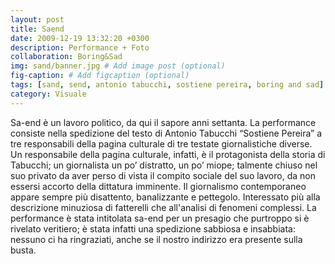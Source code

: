 ```yaml
---
layout: post
title: Saend
date: 2009-12-19 13:32:20 +0300
description: Performance + Foto
collaboration: Boring&Sad
img: sand/banner.jpg # Add image post (optional)
fig-caption: # Add figcaption (optional)
tags: [sand, send, antonio tabucchi, sostiene pereira, boring and sad]
category: Visuale
---
```




Sa-end è  un lavoro politico, da qui il sapore anni settanta. La performance consiste nella spedizione del testo di Antonio Tabucchi “Sostiene Pereira” a tre responsabili della pagina culturale di tre testate giornalistiche diverse. Un responsabile della pagina culturale, infatti, è il protagonista della storia di Tabucchi; un giornalista un po’ distratto, un po’ miope; talmente chiuso nel suo privato da aver perso di vista il compito sociale del suo lavoro, da non essersi accorto della dittatura imminente.
Il giornalismo contemporaneo appare sempre più
disattento, banalizzante e pettegolo. Interessato più alla descrizione minuziosa di fatterelli che all'analisi di fenomeni complessi.
La performance è stata intitolata sa-end per un presagio che purtroppo si è rivelato veritiero; è stata infatti una spedizione sabbiosa e insabbiata: nessuno ci ha ringraziati, anche se il nostro indirizzo era presente sulla busta.

